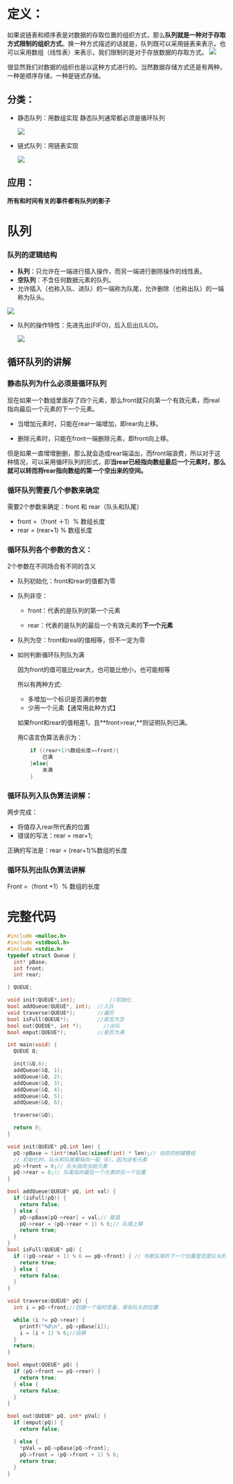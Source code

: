 # 定义：
如果说链表和顺序表是对数据的存取位置的组织方式，那么**队列就是一种对于存取方式限制的组织方式**。换一种方式描述的话就是，队列既可以采用链表来表示，也可以采用数组（线性表）来表示，我们限制的是对于存放数据的存取方式。
![](attachment/排队打饭.png)

很显然我们对数据的组织也是以这种方式进行的。当然数据存储方式还是有两种，一种是顺序存储，一种是链式存储。

## 分类：

- 静态队列：用数组实现 静态队列通常都必须是循环队列

  ![](attachment/数组队列.png)

  

- 链式队列：用链表实现

  ![](attachment/链式队列.png)

## 应用：
**所有和时间有关的事件都有队列的影子**



# 队列

### 队列的逻辑结构
- **队列**：只允许在一端进行插入操作，而另一端进行删除操作的线性表。
- **空队列**：不含任何数据元素的队列。
- 允许插入（也称入队、进队）的一端称为队尾，允许删除（也称出队）的一端称为队头。

![](attachment/队列.png)

- 队列的操作特性：先进先出(FIFO)，后入后出(LILO)。

  ![](https://doc.shiyanlou.com/courses/3993/1677054/f7b7e0e577be3544ce032360ca8852db-0)

## 循环队列的讲解

### 静态队列为什么必须是循环队列



现在如果一个数组里面存了四个元素，那么front就只向第一个有效元素，而real指向最后一个元素的下一个元素。

- 当增加元素时，只能在rear一端增加，即rear向上移。

- 删除元素时，只能在front一端删除元素，即front向上移。

但是如果一直增增删删，那么就会造成rear端溢出，而front端浪费，所以对于这种情况，可以采用循环队列的形式，即**当rear已经指向数组最后一个元素时，那么就可以转而将rear指向数组的第一个空出来的空间。**



### 循环队列需要几个参数来确定

需要2个参数来确定：front 和 rear（队头和队尾）  

- front =（front ＋1）% 数组长度
- rear   =    (rear+1) % 数组长度




### 循环队列各个参数的含义：

2个参数在不同场合有不同的含义

- 队列初始化：front和rear的值都为零

- 队列非空：

  - front：代表的是队列的第一个元素

  - rear：代表的是队列的最后一个有效元素的**下一个元素**

- 队列为空：front和real的值相等，但不一定为零

- 如何判断循环队列队为满

  因为front的值可能比rear大，也可能比他小，也可能相等
  
  所以有两种方式:
  
  - 多增加一个标识是否满的参数
  - 少用一个元素【通常用此种方式】
  
   如果front和rear的值相差1，且**front>rear,**则证明队列已满。
  
   用C语言伪算法表示为：
  ```c
      if ((rear+1)%数组长度==front){
          已满
      }else{	
          未满   
      }
  ```

 

### 循环队列入队伪算法讲解：

两步完成：

- 将值存入rear所代表的位置
- 错误的写法：rear = rear+1;

正确的写法是：rear = (rear+1)%数组的长度



### 循环队列出队伪算法讲解

Front =（front +1）% 数组的长度



# 完整代码

```c
#include <malloc.h>
#include <stdbool.h>
#include <stdio.h>
typedef struct Queue {
  int* pBase;
  int front;
  int rear;

} QUEUE;

void init(QUEUE*,int);           //初始化
bool addQueue(QUEUE*, int);  //入队
void traverse(QUEUE*);       //遍历
bool isFull(QUEUE*);         //是否为空
bool out(QUEUE*, int *);       //出队
bool emput(QUEUE*);          //是否为满

int main(void) {
  QUEUE Q;

  init(&Q,6);
  addQueue(&Q, 1);
  addQueue(&Q, 2);
  addQueue(&Q, 3);
  addQueue(&Q, 4);
  addQueue(&Q, 5);
  addQueue(&Q, 6);

  traverse(&Q);

  return 0;
}

void init(QUEUE* pQ,int len) {
  pQ->pBase = (int*)malloc(sizeof(int) * len);// 动态的创建数组
  // 初始化时，队头和队尾都指向一起（0），因为没有元素
  pQ->front = 0;// 队头指向当前元素
  pQ->rear = 0;// 队尾指向最后一个元素的后一个位置
}

bool addQueue(QUEUE* pQ, int val) {
  if (isFull(pQ)) {
    return false;
  } else {
    pQ->pBase[pQ->rear] = val;// 赋值
    pQ->rear = (pQ->rear + 1) % 6;// 队尾上移
    return true;
  }
}
bool isFull(QUEUE* pQ) {
  if ((pQ->rear + 1) % 6 == pQ->front) { // 判断队尾的下一个位置是否是队头的位置
    return true;
  } else {
    return false;
  }
}

void traverse(QUEUE* pQ) {
  int i = pQ->front;//创建一个临时变量，保存队头的位置

  while (i != pQ->rear) {
    printf("%d\n", pQ->pBase[i]);
    i = (i + 1) % 6;//后移
  }
  return;
}

bool emput(QUEUE* pQ) {
  if (pQ->front == pQ->rear) {
    return true;
  } else {
    return false;
  }
}

bool out(QUEUE* pQ, int* pVal) {
  if (emput(pQ)) {
    return false;

  } else {
    *pVal = pQ->pBase[pQ->front];
    pQ->front = (pQ->front + 1) % 6;
    return true;
  }
}
```

